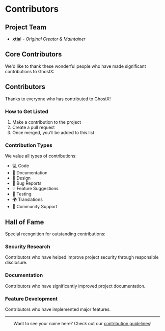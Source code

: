 # Contributors

## Project Team

- **[xtial](https://github.com/xtial)** - *Original Creator & Maintainer*

## Core Contributors

We'd like to thank these wonderful people who have made significant contributions to GhostX:

## Contributors

Thanks to everyone who has contributed to GhostX! 

### How to Get Listed

1. Make a contribution to the project
2. Create a pull request
3. Once merged, you'll be added to this list

### Contribution Types

We value all types of contributions:

- 💻 Code
- 📖 Documentation
- 🎨 Design
- 🐛 Bug Reports
- 💡 Feature Suggestions
- 🧪 Testing
- 🌍 Translations
- 📢 Community Support

## Hall of Fame

Special recognition for outstanding contributions:

### Security Research

Contributors who have helped improve project security through responsible disclosure.

### Documentation

Contributors who have significantly improved project documentation.

### Feature Development

Contributors who have implemented major features.

---

<div align="center">
Want to see your name here? Check out our <a href="CONTRIBUTING.md">contribution guidelines</a>!
</div> 